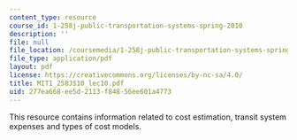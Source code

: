 ```yaml
---
content_type: resource
course_id: 1-258j-public-transportation-systems-spring-2010
description: ''
file: null
file_location: /coursemedia/1-258j-public-transportation-systems-spring-2010/277ea668ee5d2113f84856ee601a4773_MIT1_258JS10_lec10.pdf
file_type: application/pdf
layout: pdf
license: https://creativecommons.org/licenses/by-nc-sa/4.0/
title: MIT1_258JS10_lec10.pdf
uid: 277ea668-ee5d-2113-f848-56ee601a4773
---
```

This resource contains information related to cost estimation, transit system expenses and types of cost models. 